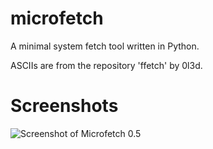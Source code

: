 # microfetch
A minimal system fetch tool written in Python.

ASCIIs are from the repository 'ffetch' by 0l3d.


# Screenshots
![Screenshot of Microfetch 0.5](https://cdn.discordapp.com/attachments/1386076242255806628/1387706665327005706/2025-06-26_11-03.png?ex=685e520b&is=685d008b&hm=6884fc21abdd2cbb4e74ac39f32cca5aa2789c8cbae389c5b437f2092eb5fcb6&)